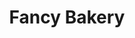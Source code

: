 ---
title: "Fancy Bakery"
url: /karachi/fancy-bakery-r-153-ancholi-main-rd-federal-b-area-block-18-gulberg-town/
shop: bakery
---